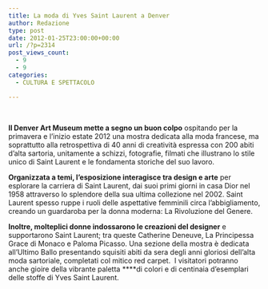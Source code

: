 ```yaml
---
title: La moda di Yves Saint Laurent a Denver
author: Redazione
type: post
date: 2012-01-25T23:00:00+00:00
url: /?p=2314
post_views_count:
  - 9
  - 9
categories:
  - CULTURA E SPETTACOLO

---
```

&nbsp;

**Il Denver Art Museum mette a segno un buon colpo** ospitando per la primavera e l&rsquo;inizio estate 2012 una mostra dedicata alla moda francese, ma soprattutto alla retrospettiva di 40 anni di creativit&agrave; espressa con 200 abiti d&rsquo;alta sartoria, unitamente a schizzi, fotografie, filmati che illustrano lo stile unico di Saint Laurent e le fondamenta storiche del suo lavoro.

**Organizzata a temi, l&rsquo;esposizione interagisce tra design e arte** per esplorare la carriera di Saint Laurent, dai suoi primi giorni in casa Dior nel 1958 attraverso lo splendore della sua ultima collezione nel 2002. Saint Laurent spesso ruppe i ruoli delle aspettative femminili circa l&rsquo;abbigliamento, creando un guardaroba per la donna moderna: La Rivoluzione del Genere. 

**Inoltre, molteplici donne indossarono le creazioni del designer** e supportarono Saint Laurent; tra queste Catherine Deneuve, La Principessa Grace di Monaco e Paloma Picasso. Una sezione della mostra &egrave; dedicata all&rsquo;Ultimo Ballo presentando squisiti abiti da sera degli anni gloriosi dell&rsquo;alta moda sartoriale, completati col mitico red carpet.&nbsp; I visitatori potranno anche gioire della vibrante paletta ****di colori e di centinaia d&rsquo;esemplari delle stoffe di Yves Saint Laurent.  
&nbsp;

&nbsp;